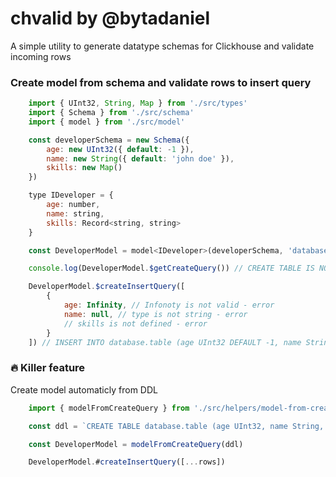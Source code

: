 # chvalid by @bytadaniel

A simple utility to generate datatype schemas for Clickhouse and validate incoming rows

### Create model from schema and validate rows to insert query
```js
	import { UInt32, String, Map } from './src/types'
	import { Schema } from './src/schema'
	import { model } from './src/model'

	const developerSchema = new Schema({
		age: new UInt32({ default: -1 }),
		name: new String({ default: 'john doe' }),
		skills: new Map()
	})

	type IDeveloper = {
		age: number,
		name: string,
		skills: Record<string, string>
	}

	const DeveloperModel = model<IDeveloper>(developerSchema, 'database', 'table')

	console.log(DeveloperModel.$getCreateQuery()) // CREATE TABLE IS NOT EXISTS ...

	DeveloperModel.$createInsertQuery([
		{
			age: Infinity, // Infonoty is not valid - error
			name: null, // type is not string - error
			// skills is not defined - error
		}
	]) // INSERT INTO database.table (age UInt32 DEFAULT -1, name String DEFAULT 'john doe' ...
```

### 🔥 Killer feature
Create model automaticly from DDL
```js
	import { modelFromCreateQuery } from './src/helpers/model-from-create-query'

	const ddl = `CREATE TABLE database.table (age UInt32, name String, ...)`

	const DeveloperModel = modelFromCreateQuery(ddl)

	DeveloperModel.#createInsertQuery([...rows])
```